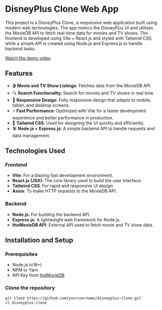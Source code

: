 # DisneyPlus Clone Web App

This project is a DisneyPlus Clone, a responsive web application built using modern web technologies. The app mimics the DisneyPlus UI and utilizes the MovieDB API to fetch real-time data for movies and TV shows. The frontend is developed using Vite + React.js and styled with Tailwind CSS, while a simple API is created using Node.js and Express.js to handle backend tasks.

[Watch the demo video](./assets/demo-video.mp4)

## Features

- 🎬 **Movie and TV Show Listings**: Fetches data from the MovieDB API.
- 🔍 **Search Functionality**: Search for movies and TV shows in real time.
- 📱 **Responsive Design**: Fully responsive design that adapts to mobile, tablet, and desktop screens.
- ⚡️ **Fast Performance**: Optimized with Vite for a faster development experience and better performance in production.
- 🎨 **Tailwind CSS**: Used for designing the UI quickly and efficiently.
- 🛠️ **Node.js + Express.js**: A simple backend API to handle requests and data management.

## Technologies Used

### Frontend
- **Vite**: For a blazing fast development environment.
- **React.js (JSX)**: The core library used to build the user interface.
- **Tailwind CSS**: For rapid and responsive UI design.
- **Axios**: To make HTTP requests to the MovieDB API.

### Backend
- **Node.js**: For building the backend API.
- **Express.js**: A lightweight web framework for Node.js.
- **theMovieDB API**: External API used to fetch movie and TV show data.

## Installation and Setup

### Prerequisites
- Node.js (v16+)
- NPM or Yarn
- API Key from [theMovieDB](https://www.themoviedb.org/)

### Clone the repository

```bash
git clone https://github.com/yourusername/disneyplus-clone.git
cd disneyplus-clone
